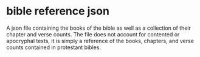 # bible reference json
A json file containing the books of the bible as well as a collection of their chapter and verse counts. The file does not account for contented or apocryphal texts, it is simply a reference of the books, chapters, and verse counts contained in protestant bibles.
